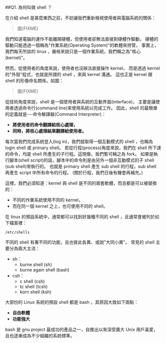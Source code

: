 ##Q1. 為何叫做 shell ？

在介紹 shell 是甚麼東西之前，不妨讓我們重新檢視使用者與電腦系統的關係：  
> 圖(FIXME)

我們知道電腦的運作不能離開硬體，但使用者卻無法直接對硬體作驅動，
硬體的驅動只能透過一個稱為"作業系統(Operating System)"的軟體來控管，
事實上，我們每天所談的 linux ，嚴格來說只是一個作業系統，我們稱之為"核心(kernel)"。  

然而，從使用者的角度來說，使用者也沒辦法直接操作 kernel，
而是透過 kernel 的"外殼"程式，也就是所謂的 shell ，來與 kernel 溝通。
這也正是 kernel 跟 shell 的形像命名關係。如圖：  
> 圖(FIXME)

從技術角度來說，shell 是一個使用者與系統的互動界面(interface)，
主要是讓使用者透過命令行(command line)來使用系統以完成工作。
因此，shell 的最簡單的定義就是---命令解譯器(Command Interpreter)：

+ **將使用者的命令翻譯給核心處理，**  
+ **同時，將核心處理結果翻譯給使用者。**  
  
每次當我們完成系統登入(log in)，我們就取得一個互動模式的 shell ，也稱為 login shell 或 primary shell。
若從行程(process)角度來說，我們在 shell 所下達的命令，均是 shell 所產生的子行程。這現像，我們暫可稱之為 fork。 
如果是執行腳本(shell script)的話，腳本中的命令則是由另外一個非互動模式的子 shell (sub shell)來執行的。
也就是 primary shell 產生 sub shell 的行程，sub shell 再產生 script 中所有命令的行程。
(關於行程，我們日後有機會再補充。)  
  
這裡，我們必須知道：kernel 與 shell 是不同的兩套軟體，而且都是可以被替換的：

+ 不同的作業系統使用不同的 kernel，  
+ 而在同一個 kernel 之上，也可使用不同的 shell。  

在 linux 的預設系統中，通常都可以找到好幾種不同的 shell ，且通常會被列於如下檔案裡：
    
    /etc/shells

不同的 shell 有著不同的功能，且也彼此各異、或說"大同小異"。
常見的 shell 主要分為兩大主流：  

+ sh：
    - burne shell (sh)
    - burne again shell (bash)
+ csh：
    - c shell (csh)
    - tc shell (tcsh)
    - korn shell (ksh)

大部份的 Linux 系統的預設 shell 都是 bash ，其原因大致如下兩點：

+ **自由軟體**  
+ **功能強大**  

bash 是 gnu project 最成功的產品之一，自推出以來深受廣大 Unix 用戶喜愛，
且也逐漸成為不少組織的系統標準。